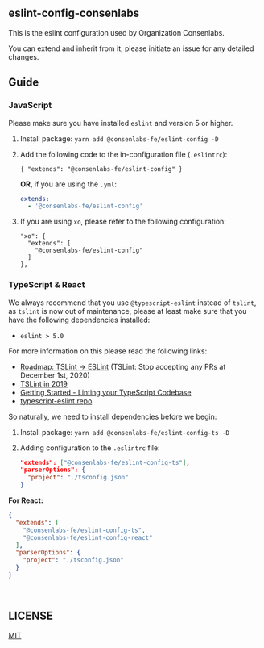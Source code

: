 ## eslint-config-consenlabs

This is the eslint configuration used by Organization Consenlabs.

You can extend and inherit from it, please initiate an issue for any detailed changes.

## Guide
### JavaScript

Please make sure you have installed `eslint` and version 5 or higher.

1. Install package: `yarn add @consenlabs-fe/eslint-config -D`
2. Add the following code to the in-configuration file (`.eslintrc`):

    ```
    { "extends": "@consenlabs-fe/eslint-config" }
    ```

    **OR**, if you are using the `.yml`:
    ```yml
    extends:
      - '@consenlabs-fe/eslint-config'
    ```

3. If you are using `xo`, please refer to the following configuration:

    ```
    "xo": {
      "extends": [
        "@consenlabs-fe/eslint-config"
      ]
    },
    ```

### TypeScript & React

We always recommend that you use `@typescript-eslint` instead of `tslint`, as `tslint` is now out of maintenance,
please at least make sure that you have the following dependencies installed:

  - `eslint > 5.0`

For more information on this please read the following links:

  - [Roadmap: TSLint -> ESLint](https://github.com/palantir/tslint/issues/4534) (TSLint: Stop accepting any PRs at December 1st, 2020)
  - [TSLint in 2019](https://medium.com/palantir/tslint-in-2019-1a144c2317a9)
  - [Getting Started - Linting your TypeScript Codebase](https://github.com/typescript-eslint/typescript-eslint/blob/master/docs/getting-started/linting/README.md)
  - [typescript-eslint repo](https://github.com/typescript-eslint/typescript-eslint)

So naturally, we need to install dependencies before we begin:

1. Install package: `yarn add @consenlabs-fe/eslint-config-ts -D`
2. Adding configuration to the `.eslintrc` file:

    ```json
    "extends": ["@consenlabs-fe/eslint-config-ts"],
    "parserOptions": {
      "project": "./tsconfig.json"
    }
    ```

**For React:**
```json
{
  "extends": [
    "@consenlabs-fe/eslint-config-ts",
    "@consenlabs-fe/eslint-config-react"
  ],
  "parserOptions": {
    "project": "./tsconfig.json"
  }
}
```

<br/>

## LICENSE

[MIT](https://github.com/@consenlabs/eslint/blob/master/LICENSE)
